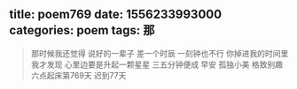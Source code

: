 title: poem769
date: 1556233993000
categories: poem
tags: 那
---
> 那时候我还觉得
说好的一辈子
差一个时辰
一刻钟也不行
你掉进我的时间里
我才发现
心里边要是升起一颗星星
三五分钟便成
早安
孤独小美
格致别趣
六点起床第769天 迟到77天